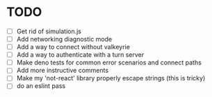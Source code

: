

# TODO
- [ ] Get rid of simulation.js
- [ ] Add networking diagnostic mode
- [ ] Add a way to connect without valkeyrie
- [ ] Add a way to authenticate with a turn server
- [ ] Make deno tests for common error scenarios and connect paths
- [ ] Add more instructive comments
- [ ] Make my 'not-react' library properly escape strings (this is tricky)
- [ ] do an eslint pass
